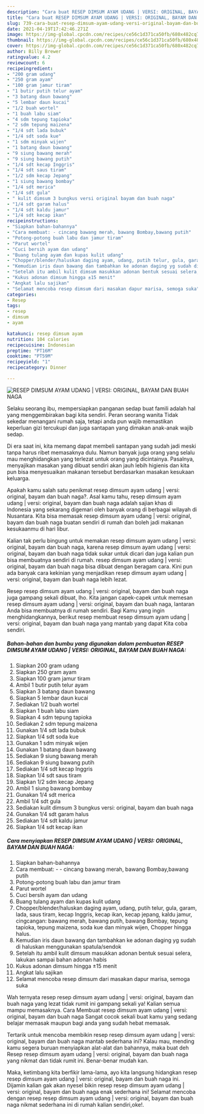 ```yaml
---
description: "Cara buat RESEP DIMSUM AYAM UDANG | VERSI: ORIGINAL, BAYAM DAN BUAH NAGA Sederhana dan Mudah Dibuat"
title: "Cara buat RESEP DIMSUM AYAM UDANG | VERSI: ORIGINAL, BAYAM DAN BUAH NAGA Sederhana dan Mudah Dibuat"
slug: 739-cara-buat-resep-dimsum-ayam-udang-versi-original-bayam-dan-buah-naga-sederhana-dan-mudah-dibuat
date: 2021-04-19T17:42:46.271Z
image: https://img-global.cpcdn.com/recipes/ce56c1d371ca50fb/680x482cq70/resep-dimsum-ayam-udang-versi-original-bayam-dan-buah-naga-foto-resep-utama.jpg
thumbnail: https://img-global.cpcdn.com/recipes/ce56c1d371ca50fb/680x482cq70/resep-dimsum-ayam-udang-versi-original-bayam-dan-buah-naga-foto-resep-utama.jpg
cover: https://img-global.cpcdn.com/recipes/ce56c1d371ca50fb/680x482cq70/resep-dimsum-ayam-udang-versi-original-bayam-dan-buah-naga-foto-resep-utama.jpg
author: Billy Brewer
ratingvalue: 4.2
reviewcount: 6
recipeingredient:
- "200 gram udang"
- "250 gram ayam"
- "100 gram jamur tiram"
- "1 butir putih telur ayam"
- "3 batang daun bawang"
- "5 lembar daun kucai"
- "1/2 buah wortel"
- "1 buah labu siam"
- "4 sdm tepung tapioka"
- "2 sdm tepung maizena"
- "1/4 sdt lada bubuk"
- "1/4 sdt soda kue"
- "1 sdm minyak wijen"
- "1 batang daun bawang"
- "9 siung bawang merah"
- "9 siung bawang putih"
- "1/4 sdt kecap Inggris"
- "1/4 sdt saus tiram"
- "1/2 sdm kecap Jepang"
- "1 siung bawang bombay"
- "1/4 sdt merica"
- "1/4 sdt gula"
- " kulit dimsum 3 bungkus versi original bayam dan buah naga"
- "1/4 sdt garam halus"
- "1/4 sdt kaldu jamur"
- "1/4 sdt kecap ikan"
recipeinstructions:
- "Siapkan bahan-bahannya"
- "Cara membuat: - cincang bawang merah, bawang Bombay,bawang putih"
- "Potong-potong buah labu dan jamur tiram"
- "Parut wortel"
- "Cuci bersih ayam dan udang"
- "Buang tulang ayam dan kupas kulit udang"
- "Chopper/blender/haluskan daging ayam, udang, putih telur, gula, garam, lada, saus tiram, kecap Inggris, kecap ikan, kecap jepang, kaldu jamur, cingcangan: bawang merah, bawang putih, bawang Bombay, tepung tapioka, tepung maizena, soda kue dan minyak wijen, Chopper hingga halus."
- "Kemudian iris daun bawang dan tambahkan ke adonan daging yg sudah di haluskan menggunakan spatula/sendok"
- "Setelah itu ambil kulit dimsum masukkan adonan bentuk sesuai selera, lakukan sampai bahan adonan habis"
- "Kukus adonan dimsum hingga ±15 menit"
- "Angkat lalu sajikan"
- "Selamat mencoba resep dimsum dari masakan dapur marisa, semoga suka"
categories:
- Resep
tags:
- resep
- dimsum
- ayam

katakunci: resep dimsum ayam 
nutrition: 104 calories
recipecuisine: Indonesian
preptime: "PT16M"
cooktime: "PT59M"
recipeyield: "1"
recipecategory: Dinner

---
```



![RESEP DIMSUM AYAM UDANG | VERSI: ORIGINAL, BAYAM DAN BUAH NAGA](https://img-global.cpcdn.com/recipes/ce56c1d371ca50fb/680x482cq70/resep-dimsum-ayam-udang-versi-original-bayam-dan-buah-naga-foto-resep-utama.jpg)

Selaku seorang ibu, mempersiapkan panganan sedap buat famili adalah hal yang menggembirakan bagi kita sendiri. Peran seorang  wanita Tidak sekedar menangani rumah saja, tetapi anda pun wajib memastikan keperluan gizi tercukupi dan juga santapan yang dimakan anak-anak wajib sedap.

Di era  saat ini, kita memang dapat membeli santapan yang sudah jadi meski tanpa harus ribet memasaknya dulu. Namun banyak juga orang yang selalu mau menghidangkan yang terlezat untuk orang yang dicintainya. Pasalnya, menyajikan masakan yang dibuat sendiri akan jauh lebih higienis dan kita pun bisa menyesuaikan makanan tersebut berdasarkan masakan kesukaan keluarga. 



Apakah kamu salah satu penikmat resep dimsum ayam udang | versi: original, bayam dan buah naga?. Asal kamu tahu, resep dimsum ayam udang | versi: original, bayam dan buah naga adalah sajian khas di Indonesia yang sekarang digemari oleh banyak orang di berbagai wilayah di Nusantara. Kita bisa memasak resep dimsum ayam udang | versi: original, bayam dan buah naga buatan sendiri di rumah dan boleh jadi makanan kesukaanmu di hari libur.

Kalian tak perlu bingung untuk memakan resep dimsum ayam udang | versi: original, bayam dan buah naga, karena resep dimsum ayam udang | versi: original, bayam dan buah naga tidak sukar untuk dicari dan juga kalian pun bisa membuatnya sendiri di rumah. resep dimsum ayam udang | versi: original, bayam dan buah naga bisa dibuat dengan beragam cara. Kini pun ada banyak cara kekinian yang menjadikan resep dimsum ayam udang | versi: original, bayam dan buah naga lebih lezat.

Resep resep dimsum ayam udang | versi: original, bayam dan buah naga juga gampang sekali dibuat, lho. Kita jangan capek-capek untuk memesan resep dimsum ayam udang | versi: original, bayam dan buah naga, lantaran Anda bisa membuatnya di rumah sendiri. Bagi Kamu yang ingin menghidangkannya, berikut resep membuat resep dimsum ayam udang | versi: original, bayam dan buah naga yang mantab yang dapat Kita coba sendiri.

<!--inarticleads1-->

##### Bahan-bahan dan bumbu yang digunakan dalam pembuatan RESEP DIMSUM AYAM UDANG | VERSI: ORIGINAL, BAYAM DAN BUAH NAGA:

1. Siapkan 200 gram udang
1. Siapkan 250 gram ayam
1. Siapkan 100 gram jamur tiram
1. Ambil 1 butir putih telur ayam
1. Siapkan 3 batang daun bawang
1. Siapkan 5 lembar daun kucai
1. Sediakan 1/2 buah wortel
1. Siapkan 1 buah labu siam
1. Siapkan 4 sdm tepung tapioka
1. Sediakan 2 sdm tepung maizena
1. Gunakan 1/4 sdt lada bubuk
1. Siapkan 1/4 sdt soda kue
1. Gunakan 1 sdm minyak wijen
1. Gunakan 1 batang daun bawang
1. Sediakan 9 siung bawang merah
1. Sediakan 9 siung bawang putih
1. Sediakan 1/4 sdt kecap Inggris
1. Siapkan 1/4 sdt saus tiram
1. Siapkan 1/2 sdm kecap Jepang
1. Ambil 1 siung bawang bombay
1. Gunakan 1/4 sdt merica
1. Ambil 1/4 sdt gula
1. Sediakan  kulit dimsum 3 bungkus versi: original, bayam dan buah naga
1. Gunakan 1/4 sdt garam halus
1. Sediakan 1/4 sdt kaldu jamur
1. Siapkan 1/4 sdt kecap ikan




<!--inarticleads2-->

##### Cara menyiapkan RESEP DIMSUM AYAM UDANG | VERSI: ORIGINAL, BAYAM DAN BUAH NAGA:

1. Siapkan bahan-bahannya
1. Cara membuat: - - cincang bawang merah, bawang Bombay,bawang putih
1. Potong-potong buah labu dan jamur tiram
1. Parut wortel
1. Cuci bersih ayam dan udang
1. Buang tulang ayam dan kupas kulit udang
1. Chopper/blender/haluskan daging ayam, udang, putih telur, gula, garam, lada, saus tiram, kecap Inggris, kecap ikan, kecap jepang, kaldu jamur, cingcangan: bawang merah, bawang putih, bawang Bombay, tepung tapioka, tepung maizena, soda kue dan minyak wijen, Chopper hingga halus.
1. Kemudian iris daun bawang dan tambahkan ke adonan daging yg sudah di haluskan menggunakan spatula/sendok
1. Setelah itu ambil kulit dimsum masukkan adonan bentuk sesuai selera, lakukan sampai bahan adonan habis
1. Kukus adonan dimsum hingga ±15 menit
1. Angkat lalu sajikan
1. Selamat mencoba resep dimsum dari masakan dapur marisa, semoga suka




Wah ternyata resep resep dimsum ayam udang | versi: original, bayam dan buah naga yang lezat tidak rumit ini gampang sekali ya! Kalian semua mampu memasaknya. Cara Membuat resep dimsum ayam udang | versi: original, bayam dan buah naga Sangat cocok sekali buat kamu yang sedang belajar memasak maupun bagi anda yang sudah hebat memasak.

Tertarik untuk mencoba membikin resep resep dimsum ayam udang | versi: original, bayam dan buah naga mantab sederhana ini? Kalau mau, mending kamu segera buruan menyiapkan alat-alat dan bahannya, maka buat deh Resep resep dimsum ayam udang | versi: original, bayam dan buah naga yang nikmat dan tidak rumit ini. Benar-benar mudah kan. 

Maka, ketimbang kita berfikir lama-lama, ayo kita langsung hidangkan resep resep dimsum ayam udang | versi: original, bayam dan buah naga ini. Dijamin kalian gak akan nyesel bikin resep resep dimsum ayam udang | versi: original, bayam dan buah naga enak sederhana ini! Selamat mencoba dengan resep resep dimsum ayam udang | versi: original, bayam dan buah naga nikmat sederhana ini di rumah kalian sendiri,oke!.

